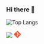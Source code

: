 ### Hi there 👋

<!--
**YasminHerrera/yasminherrera** is a ✨ _special_ ✨ repository because its `README.md` (this file) appears on your GitHub profile.

Here are some ideas to get you started:

- 🔭 I’m currently working on ...
- 🌱 I’m currently learning ...
- 👯 I’m looking to collaborate on ...
- 🤔 I’m looking for help with ...
- 💬 Ask me about ...
- 📫 How to reach me: ...
- 😄 Pronouns: ...
- ⚡ Fun fact: ...
-->

![Top Langs](https://github-readme-stats.vercel.app/api/top-langs/?username=yasminherrera&langs_count=8)

<code><img height="20" src="https://www.jenkins.io/images/logos/stay-safe/stay-safe.png"></code>
<code><img height="20" src="https://raw.githubusercontent.com/YasminHerrera/icons/master/images/git.svg"></code>
